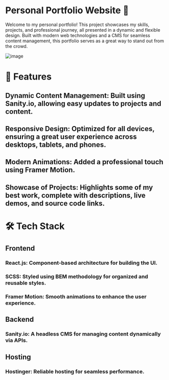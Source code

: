 # Personal Portfolio Website 🌟

Welcome to my personal portfolio! This project showcases my skills, projects, and professional journey, all presented in a dynamic and flexible design. Built with modern web technologies and a CMS for seamless content management, this portfolio serves as a great way to stand out from the crowd.

![image](https://github.com/user-attachments/assets/9650abd3-0231-4cc7-9f28-539f4abb426e)

# 🚀 Features

## Dynamic Content Management: Built using Sanity.io, allowing easy updates to projects and content.

## Responsive Design: Optimized for all devices, ensuring a great user experience across desktops, tablets, and phones.

## Modern Animations: Added a professional touch using Framer Motion.

## Showcase of Projects: Highlights some of my best work, complete with descriptions, live demos, and source code links.


# 🛠️ Tech Stack

## Frontend
### React.js: Component-based architecture for building the UI.
### SCSS: Styled using BEM methodology for organized and reusable styles.
### Framer Motion: Smooth animations to enhance the user experience.

## Backend
### Sanity.io: A headless CMS for managing content dynamically via APIs.

## Hosting
### Hostinger: Reliable hosting for seamless performance.


